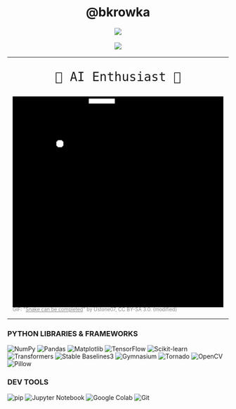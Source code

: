 <h1 align="center">@bkrowka</h1>
<!-- <p align="center">
  <b>Python Developer | AI Enthusiast</b>
</p> -->
<p align="center">
  <a href="https://skillicons.dev">
    <img src="https://skillicons.dev/icons?i=python,cpp,cs" />
  </a>
</p>
<p align="center">
  <img src="https://github-readme-stats.vercel.app/api?username=bkrowka&theme=noctis_minimus&show_icons=true" />
</p>
<hr/>
<div align="center">
    <p style="font-size: 2em; font-family: monospace;">🤖 AI Enthusiast 🤖</p>
    <img width="480em" src="./assets/Snake_can_be_completed.gif" alt="Zakończenie gry Snake"/>  
</div>
<div style="text-align: left; margin-top: -5px;">
    <span id="attribution-label" style="display: block; font-size: 0.8em; color: #888; padding-left: calc(50% - 240px);">
        GIF: "<a href="https://commons.wikimedia.org/wiki/File:Snake_can_be_completed.gif" style="color: #888;">Snake can be completed</a>" by Ustone07, CC BY-SA 3.0. (modified)
    </span>
</div>
<hr/>

### PYTHON LIBRARIES & FRAMEWORKS

![NumPy](https://img.shields.io/badge/NumPy-013243?style=for-the-badge&logo=numpy&logoColor=white)
![Pandas](https://img.shields.io/badge/Pandas-150458?style=for-the-badge&logo=pandas&logoColor=white)
![Matplotlib](https://img.shields.io/badge/Matplotlib-003366?style=for-the-badge&logo=matplotlib&logoColor=white)
![TensorFlow](https://img.shields.io/badge/TensorFlow-FF6F00?style=for-the-badge&logo=tensorflow&logoColor=white)
![Scikit-learn](https://img.shields.io/badge/scikit--learn-F7931E?style=for-the-badge&logo=scikit-learn&logoColor=white)
![Transformers](https://img.shields.io/badge/Transformers-FF6347?style=for-the-badge&logo=huggingface&logoColor=white)
![Stable Baselines3](https://img.shields.io/badge/Stable%20Baselines3-4682B4?style=for-the-badge&logo=pytorch&logoColor=white)
![Gymnasium](https://img.shields.io/badge/Gymnasium-41B5E8?style=for-the-badge&logo=openai&logoColor=white)
![Tornado](https://img.shields.io/badge/Tornado-4CAF50?style=for-the-badge&logoColor=white)
![OpenCV](https://img.shields.io/badge/OpenCV-5C3EE8?style=for-the-badge&logo=opencv&logoColor=white)
![Pillow](https://img.shields.io/badge/Pillow-408080?style=for-the-badge&logo=python&logoColor=white)

### DEV TOOLS

![pip](https://img.shields.io/badge/pip-3776AB?style=for-the-badge&logo=pypi&logoColor=white)
![Jupyter Notebook](https://img.shields.io/badge/Jupyter-F37626?style=for-the-badge&logo=jupyter&logoColor=white)
![Google Colab](https://img.shields.io/badge/Colab-F9AB00?style=for-the-badge&logo=googlecolab&logoColor=white)
![Git](https://img.shields.io/badge/Git-F05032?style=for-the-badge&logo=git&logoColor=white)
